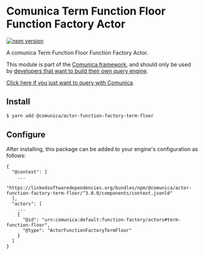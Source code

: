 # Comunica Term Function Floor Function Factory Actor

[![npm version](https://badge.fury.io/js/%40comunica%2Factor-function-factory-term-function-floor.svg)](https://www.npmjs.com/package/@comunica/actor-function-factory-term-floor)

A comunica Term Function Floor Function Factory Actor.

This module is part of the [Comunica framework](https://github.com/comunica/comunica),
and should only be used by [developers that want to build their own query engine](https://comunica.dev/docs/modify/).

[Click here if you just want to query with Comunica](https://comunica.dev/docs/query/).

## Install

```bash
$ yarn add @comunica/actor-function-factory-term-floor
```

## Configure

After installing, this package can be added to your engine's configuration as follows:
```text
{
  "@context": [
    ...
    "https://linkedsoftwaredependencies.org/bundles/npm/@comunica/actor-function-factory-term-floor/^3.0.0/components/context.jsonld"
  ],
  "actors": [
    ...
    {
      "@id": "urn:comunica:default:function-factory/actors#term-function-floor",
      "@type": "ActorFunctionFactoryTermFloor"
    }
  ]
}
```
